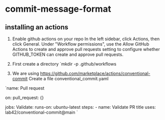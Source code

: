 # commit-message-format

## installing an actions
1. Enable github actions on your repo
In the left sidebar, click Actions, then click General. Under "Workflow permissions", use the Allow GitHub Actions to create and approve pull requests setting to configure whether GITHUB_TOKEN can create and approve pull requests.


2. First create a directory
`mkdir -p .github/workflows



3. We are using https://github.com/marketplace/actions/conventional-commit
Create a file conventional_commit.yaml

`name: Pull request

on:
  pull_request: {}

jobs:
  Validate:
    runs-on: ubuntu-latest
    steps:
      - name: Validate PR title
        uses: lab42/conventional-commit@main
`